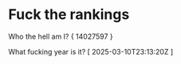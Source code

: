 # Fuck the rankings

Who the hell am I?
{ 14027597 }

What fucking year is it?
[ 2025-03-10T23:13:20Z ]
